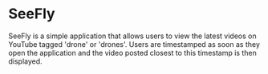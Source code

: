 # SeeFly
SeeFly is a simple application that allows users to view the latest videos on YouTube tagged 'drone' or 'drones'. Users are timestamped as soon as they open the application and the video posted closest to this timestamp is then displayed.
